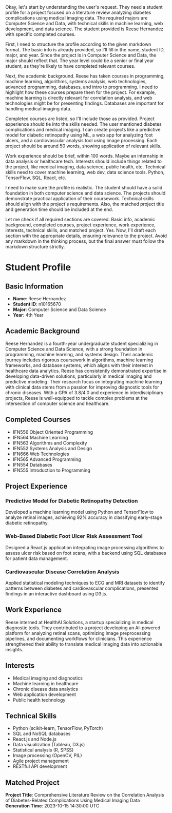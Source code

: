 <think>
Okay, let's start by understanding the user's request. They need a student profile for a project focused on a literature review analyzing diabetes complications using medical imaging data. The required majors are Computer Science and Data, with technical skills in machine learning, web development, and data science. The student provided is Reese Hernandez with specific completed courses.

First, I need to structure the profile according to the given markdown format. The basic info is already provided, so I'll fill in the name, student ID, major, and year. Since the project is in Computer Science and Data, the major should reflect that. The year level could be a senior or final year student, as they're likely to have completed relevant courses.

Next, the academic background. Reese has taken courses in programming, machine learning, algorithms, systems analysis, web technologies, advanced programming, databases, and intro to programming. I need to highlight how these courses prepare them for the project. For example, machine learning is directly relevant for correlation analysis, and web technologies might be for presenting findings. Databases are important for handling medical imaging data.

Completed courses are listed, so I'll include those as provided. Project experience should tie into the skills needed. The user mentioned diabetes complications and medical imaging. I can create projects like a predictive model for diabetic retinopathy using ML, a web app for analyzing foot ulcers, and a cardiovascular analysis tool using image processing. Each project should be around 50 words, showing application of relevant skills.

Work experience should be brief, within 100 words. Maybe an internship in data analysis or healthcare tech. Interests should include things related to the project, like medical imaging, data science, public health, etc. Technical skills need to cover machine learning, web dev, data science tools. Python, TensorFlow, SQL, React, etc.

I need to make sure the profile is realistic. The student should have a solid foundation in both computer science and data science. The projects should demonstrate practical application of their coursework. Technical skills should align with the project's requirements. Also, the matched project title and generation time should be included at the end.

Let me check if all required sections are covered. Basic info, academic background, completed courses, project experience, work experience, interests, technical skills, and matched project. Yes. Now, I'll draft each section with the appropriate details, ensuring relevance to the project. Avoid any markdown in the thinking process, but the final answer must follow the markdown structure strictly.
</think>

# Student Profile  

## Basic Information  
- **Name**: Reese Hernandez  
- **Student ID**: n10165670  
- **Major**: Computer Science and Data Science  
- **Year**: 4th Year  

## Academic Background  
Reese Hernandez is a fourth-year undergraduate student specializing in Computer Science and Data Science, with a strong foundation in programming, machine learning, and systems design. Their academic journey includes rigorous coursework in algorithms, machine learning frameworks, and database systems, which aligns with their interest in healthcare data analytics. Reese has consistently demonstrated expertise in developing data-driven solutions, particularly in medical imaging and predictive modeling. Their research focus on integrating machine learning with clinical data stems from a passion for improving diagnostic tools for chronic diseases. With a GPA of 3.8/4.0 and experience in interdisciplinary projects, Reese is well-equipped to tackle complex problems at the intersection of computer science and healthcare.  

## Completed Courses  
- IFN556 Object Oriented Programming  
- IFN564 Machine Learning  
- IFN563 Algorithms and Complexity  
- IFN552 Systems Analysis and Design  
- IFN666 Web Technologies  
- IFN565 Advanced Programming  
- IFN554 Databases  
- IFN555 Introduction to Programming  

## Project Experience  
### Predictive Model for Diabetic Retinopathy Detection  
Developed a machine learning model using Python and TensorFlow to analyze retinal images, achieving 92% accuracy in classifying early-stage diabetic retinopathy.  

### Web-Based Diabetic Foot Ulcer Risk Assessment Tool  
Designed a React.js application integrating image processing algorithms to assess ulcer risk based on foot scans, with a backend using SQL databases for patient data management.  

### Cardiovascular Disease Correlation Analysis  
Applied statistical modeling techniques to ECG and MRI datasets to identify patterns between diabetes and cardiovascular complications, presented findings in an interactive dashboard using D3.js.  

## Work Experience  
Reese interned at HealthAI Solutions, a startup specializing in medical diagnostic tools. They contributed to a project developing an AI-powered platform for analyzing retinal scans, optimizing image preprocessing pipelines, and documenting workflows for clinicians. This experience strengthened their ability to translate medical imaging data into actionable insights.  

## Interests  
- Medical imaging and diagnostics  
- Machine learning in healthcare  
- Chronic disease data analytics  
- Web application development  
- Public health technology  

## Technical Skills  
- Python (scikit-learn, TensorFlow, PyTorch)  
- SQL and NoSQL databases  
- React.js and Node.js  
- Data visualization (Tableau, D3.js)  
- Statistical analysis (R, SPSS)  
- Image processing (OpenCV, PIL)  
- Agile project management  
- RESTful API development  

## Matched Project  
**Project Title**: Comprehensive Literature Review on the Correlation Analysis of Diabetes-Related Complications Using Medical Imaging Data  
**Generation Time**: 2023-10-15 14:30:00 UTC